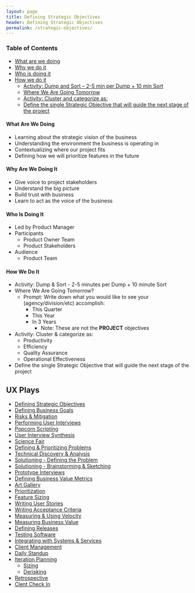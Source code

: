 ```yaml
---
layout: page
title: Defining Strategic Objectives
header: Defining Strategic Objectives
permalink: /strategic-objectives/
---
```


<div class="row">
    <div class="col-md-3">
        <div class="toc">
            <h3>Table of Contents</h3>
                <ul>
                    <li>
                        <a href="#DSO-What">
                            What are we doing
                        </a>
                    </li>
                    <li>
                        <a href="#DSO-Why">
                            Why we do it
                        </a>
                    </li>
                    <li>
                        <a href="#DSO-Who">
                            Who is doing it
                        </a>
                    </li>
                    <li>
                        <a href="#DSO-How">
                            How we do it
                        </a>
                        <ul>
                            <li>
                                <a href="#DSO-DumpSort">
                                    Activity: Dump and Sort – 2-5 min per Dump + 10 min Sort
                                </a>
                            </li>
                            <li>
                                <a href="#DSO-Where">
                                    Where We Are Going Tomorrow
                                </a>
                            </li>
                            <li>
                                <a href="#DSO-Activity">
                                    Activity: Cluster and categorize as:
                                </a>
                            </li>
                            <li>
                                <a href="#DSO-Define">
                                    Define the single Strategic Objective that will guide the                                                       next stage of the project
                                </a>
                            </li>
                        </ul>
                    </li>
                   </ul>
        </div>
    </div>
    <div class="col-md-6">
        <h4 class="DSO-What" id="DSO-What">
            What Are We Doing
        </h4>
	<ul>
        <li>Learning about the strategic vision of the business</li>
        <li>Understanding the environment the business is operating in</li>
        <li>Contextualizing where our project fits</li>
        <li>Defining how we will prioritize features in the future</li>
	</ul>
        <h4 class="DSO-Why" id="DSO-Why">
            Why Are We Doing It
        </h4>
    <ul>
        <li>Give voice to project stakeholders</li>
        <li>Understand the big picture</li>
        <li>Build trust with business</li>
        <li>Learn to act as the voice of the business</li>
	</ul>
        <h4 class="DSO-Who" id="DSO-Who">
            Who Is Doing It
        </h4>
<ul>
   <li>Led by Product Manager</li>
   <li>Participants
    	<ul>
        	<li>Product Owner Team</li>
        	<li>Product Stakeholders</li>
    	</ul>
   </li>
   <li>Audience
    	<ul>
            <li>Product Team</li>
       </ul>    
   </li>
</ul>
<h4 class="DSO-How" id="DSO-How">
    How We Do It
</h4>
<ul>
    <li class="DSO-DumpSort" id="DSO-DumpSort">Activity: Dump &amp; Sort - 2-5 minutes per Dump + 10 minute Sort</li>
    <li class="DSO-Where" id="DSO-Where">Where We Are Going Tomorrow?
        <ul>
            <li>Prompt: Write down what you would like to see your (agency/division/etc) accomplish:
                <ul>
                    <li>This Quarter</li>
                    <li>This Year</li>
                    <li>In 3 Years
                    	<ul>
                            <li>Note: These are not the <b>PROJECT</b> objectives</li>
                        </ul>
                    </li>
                </ul>
            </li>
        </ul>
    </li>
    <li class="DSO-Activity" id="DSO-Activity">Activity: Cluster &amp; categorize as:
        <ul>
            <li>Productivity</li>
            <li>Efficiency</li>
            <li>Quality Assurance</li>
            <li>Operational Effectiveness</li>
        </ul>
    </li>
    <li class="DSO-Define" id="DSO-Define">Define the single Strategic Objective that will guide the next stage of the project</li>
</ul>
    </div>
    <div class="col-md-3">
        <div class="sideLinks">
            <h2>UX Plays</h2>
                <ul>
                    <li><a href="#">Defining Strategic Objectives</a></li>
                    <li><a href="#">Defining Business Goals</a></li>
                    <li><a href="#">Risks &amp; Mitigation</a></li>
                    <li><a href="#">Performing User Interviews</a></li>
                    <li><a href="#">Popcorn Scripting</a></li>
                    <li><a href="#">User Interview Synthesis</a></li>
                    <li><a href="#">Science Fair</a></li>
                    <li><a href="#">Defining &amp; Prioritizing Problems</a></li>
                    <li><a href="#">Technical Discovery &amp; Analysis</a></li>
                    <li><a href="#">Solutioning - Defining the Problem</a></li>
                    <li><a href="#">Solutioning - Brainstorming &amp; Sketching</a></li>
                    <li><a href="#">Prototype Interviews</a></li>
                    <li><a href="#">Defining Business Value Metrics</a></li>
                    <li><a href="#">Art Gallery</a></li>
                    <li><a href="#">Prioritization</a></li>
                    <li><a href="#">Feature Sizing</a></li>
                    <li><a href="#">Writing User Stories</a></li>
                    <li><a href="#">Writing Acceptance Criteria</a></li>
                    <li><a href="#">Measuring &amp; Using Velocity</a></li>
                    <li><a href="#">Measuring Business Value</a></li>
                    <li><a href="#">Defining Releases</a></li>
                    <li><a href="#">Testing Software</a></li>
                    <li><a href="#">Integrating with Systems &amp; Services</a></li>
                    <li><a href="#">Client Management</a></li>
                    <li><a href="#">Daily Standup</a></li>
                    <li><a href="#">Iteration Planning</a>
                        <ul>
                            <li><a href="#">Sizing</a></li>
                            <li><a href="#">Derisking</a></li>
                        </ul>
                    </li>
                    <li><a href="#">Retrospective</a></li>
                     <li><a href="#">Clent Check In</a></li>
                </ul>
          </div>
    </div>
</div>
